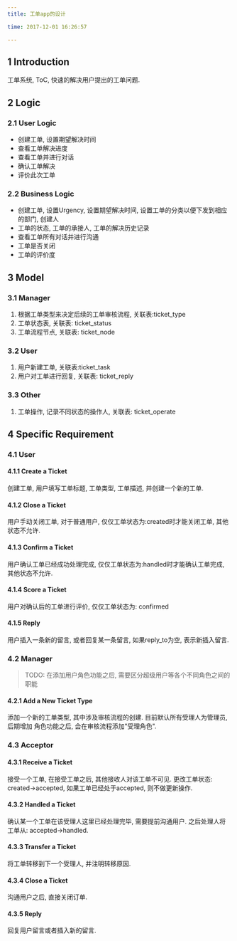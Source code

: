 ```yaml
---
title: 工单app的设计

time: 2017-12-01 16:26:57

---
```



## 1 Introduction
工单系统, ToC, 快速的解决用户提出的工单问题.


## 2 Logic
### 2.1 User Logic
- 创建工单, 设置期望解决时间
- 查看工单解决进度
- 查看工单并进行对话
- 确认工单解决
- 评价此次工单

### 2.2 Business Logic
- 创建工单, 设置Urgency, 设置期望解决时间, 设置工单的分类以便下发到相应的部门, 创建人
- 工单的状态, 工单的承接人, 工单的解决历史记录
- 查看工单所有对话并进行沟通
- 工单是否关闭
- 工单的评价度


## 3 Model
### 3.1 Manager
1. 根据工单类型来决定后续的工单审核流程, 关联表:ticket_type
2. 工单状态表, 关联表: ticket_status
3. 工单流程节点, 关联表: ticket_node

### 3.2 User
1. 用户新建工单, 关联表:ticket_task
2. 用户对工单进行回复, 关联表: ticket_reply 

### 3.3 Other
1. 工单操作, 记录不同状态的操作人, 关联表: ticket_operate


## 4 Specific Requirement
### 4.1 User
#### 4.1.1 Create a Ticket
创建工单, 用户填写工单标题, 工单类型, 工单描述, 并创建一个新的工单.
#### 4.1.2 Close a Ticket
用户手动关闭工单, 对于普通用户, 仅仅工单状态为:created时才能关闭工单, 其他状态不允许.
#### 4.1.3 Confirm a Ticket
用户确认工单已经成功处理完成, 仅仅工单状态为:handled时才能确认工单完成, 其他状态不允许.
#### 4.1.4 Score a Ticket
用户对确认后的工单进行评价, 仅仅工单状态为: confirmed
#### 4.1.5 Reply
用户插入一条新的留言, 或者回复某一条留言, 如果reply_to为空, 表示新插入留言.

### 4.2 Manager
> TODO: 在添加用户角色功能之后, 需要区分超级用户等各个不同角色之间的职能
#### 4.2.1 Add a New Ticket Type
添加一个新的工单类型, 其中涉及审核流程的创建. 目前默认所有受理人为管理员, 后期增加
角色功能之后, 会在审核流程添加"受理角色".

### 4.3 Acceptor
#### 4.3.1 Receive a Ticket
接受一个工单, 在接受工单之后, 其他接收人对该工单不可见.
更改工单状态: created->accepted, 如果工单已经处于accepted, 则不做更新操作.
#### 4.3.2 Handled a Ticket
确认某一个工单在该受理人这里已经处理完毕, 需要提前沟通用户. 之后处理人将工单从:
accepted->handled.
#### 4.3.3 Transfer a Ticket
将工单转移到下一个受理人, 并注明转移原因.
#### 4.3.4 Close a Ticket
沟通用户之后, 直接关闭订单.
#### 4.3.5 Reply
回复用户留言或者插入新的留言.
